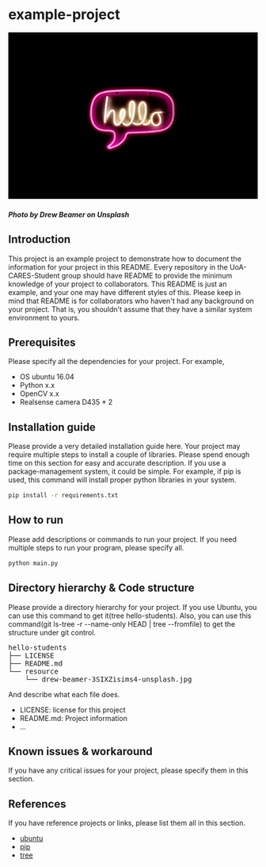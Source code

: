 # example-project
![hello](./resource/drew-beamer-3SIXZisims4-unsplash.jpg)
##### Photo by Drew Beamer on Unsplash


## Introduction
This project is an example project to demonstrate how to document the information for your project in this README. Every repository in the UoA-CARES-Student group should have README to provide the minimum knowledge of your project to collaborators. This README is just an example, and your one may have different styles of this. Please keep in mind that README is for collaborators who haven't had any background on your project. That is, you shouldn't assume that they have a similar system environment to yours. 

## Prerequisites
Please specify all the dependencies for your project. For example, 
- OS ubuntu 16.04
- Python x.x
- OpenCV x.x
- Realsense camera D435 * 2 

## Installation guide
Please provide a very detailed installation guide here. Your project may require multiple steps to install a couple of libraries. Please spend enough time on this section for easy and accurate description. If you use a package-management system, it could be simple. For example, if pip is used, this command will install proper python libraries in your system. 

```bash
pip install -r requirements.txt
```

## How to run
Please add descriptions or commands to run your project. If you need multiple steps to run your program, please specify all. 

```bash
python main.py
```

## Directory hierarchy & Code structure
Please provide a directory hierarchy for your project. If you use Ubuntu, you can use this command to get it(tree hello-students). Also, you can use this command(git ls-tree -r --name-only HEAD | tree --fromfile) to get the structure under git control. 

<pre>
hello-students
├── LICENSE
├── README.md
└── resource
    └── drew-beamer-3SIXZisims4-unsplash.jpg
</pre>

And describe what each file does. 
- LICENSE: license for this project
- README.md: Project information
- ... 

## Known issues & workaround
If you have any critical issues for your project, please specify them in this section. 

## References
If you have reference projects or links, please list them all in this section.

- [ubuntu](https://ubuntu.com/)
- [pip](https://pypi.org/project/pip/)
- [tree](http://manpages.ubuntu.com/manpages/trusty/man1/tree.1.html)
